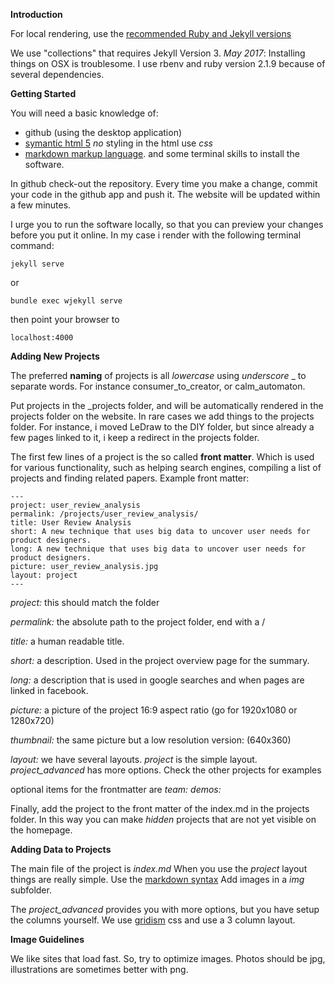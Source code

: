 **Introduction**

For local rendering, use the [recommended Ruby and Jekyll versions](https://pages.github.com/versions/)

We use "collections" that requires Jekyll Version 3. *May 2017*: Installing things on OSX is troublesome. I use rbenv and ruby version 2.1.9 because of several dependencies.

**Getting Started**

You will need a basic knowledge of:
- github (using the desktop application)
- [symantic html 5](https://www.w3schools.com/html/html5_semantic_elements.asp) *no* styling in the html use *css*
- [markdown markup language](https://daringfireball.net/projects/markdown/syntax).
and some terminal skills to install the software.

In github check-out the repository. Every time you make a change, commit your code in the github app and push it. The website will be updated within a few minutes.

I urge you to run the software locally, so that you can preview your changes before you put it online.
In my case i render with the following terminal command:

`jekyll serve`

or

`bundle exec wjekyll serve`


then point your browser to

`localhost:4000`


**Adding New Projects**

The preferred **naming** of projects is all *lowercase* using *underscore* _ to separate words. For instance consumer_to_creator, or calm_automaton.

Put projects in the \_projects folder, and will be automatically rendered in the projects folder on the website. In rare cases we add things to the projects folder. For instance, i moved LeDraw to the DIY folder, but since already a few pages linked to it, i keep a redirect in the projects folder.

The first few lines of a project is the so called **front matter**. Which is used for various functionality, such as helping search engines, compiling a list of projects and finding related papers.
Example front matter:

```
---
project: user_review_analysis
permalink: /projects/user_review_analysis/
title: User Review Analysis
short: A new technique that uses big data to uncover user needs for product designers.
long: A new technique that uses big data to uncover user needs for product designers.
picture: user_review_analysis.jpg
layout: project
---
```

*project:* this should match the folder 

*permalink:* the absolute path to the project folder, end with a / 

*title:* a human readable title. 

*short:* a description. Used in the project overview page for the summary. 

*long:* a description that is used in google searches and when pages are linked in facebook.

*picture:* a picture of the project 16:9 aspect ratio (go for 1920x1080 or 1280x720)

*thumbnail:* the same picture but a low resolution version: (640x360)

*layout:* we have several layouts. *project* is the simple layout. *project_advanced* has more options. Check the other projects for examples

optional items for the frontmatter are
*team:*
*demos:*




Finally, add the project to the front matter of the index.md in the projects folder. In this way you can make *hidden* projects that are not yet visible on the homepage.


**Adding Data to Projects**

The main file of the project is *index.md* When you use the *project* layout things are really simple. Use the [markdown syntax](https://daringfireball.net/projects/markdown/syntax)
Add images in a *img* subfolder.

The *project_advanced* provides you with more options, but you have setup the columns yourself. We use [gridism](http://cobyism.com/gridism/) css and use a 3 column layout.

**Image Guidelines**

We like sites that load fast. So, try to optimize images. Photos should be jpg, illustrations are sometimes better with png.
